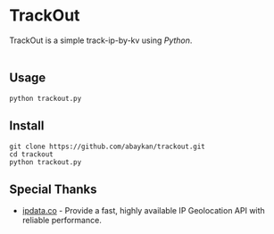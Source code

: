 # TrackOut
TrackOut is a simple track-ip-by-kv using *Python*.<br><br>


## Usage
```
python trackout.py
```

## Install
```
git clone https://github.com/abaykan/trackout.git
cd trackout
python trackout.py
```
## Special Thanks
- <a href="https://ipdata.co/">ipdata.co</a> - 
Provide a fast, highly available IP Geolocation API with reliable performance.
